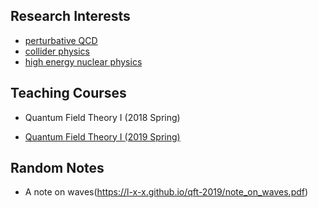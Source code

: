 ## Research Interests
- [perturbative QCD](https://l-x-x.github.io/pqcd/)
- [collider physics](https://l-x-x.github.io/collider/)
- [high energy nuclear physics](https://l-x-x.github.io/nuclear/)



## Teaching Courses

- Quantum Field Theory I (2018 Spring)

- [Quantum Field Theory I (2019 Spring)](https://l-x-x.github.io/qft-2019/)


## Random Notes

- A note on waves(https://l-x-x.github.io/qft-2019/note_on_waves.pdf)



